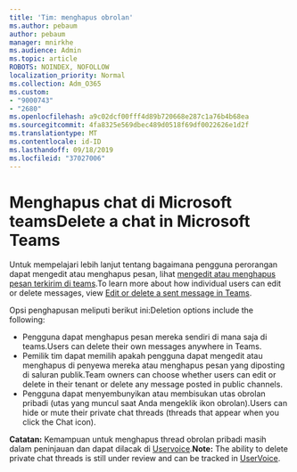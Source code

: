 ```yaml
---
title: 'Tim: menghapus obrolan'
ms.author: pebaum
author: pebaum
manager: mnirkhe
ms.audience: Admin
ms.topic: article
ROBOTS: NOINDEX, NOFOLLOW
localization_priority: Normal
ms.collection: Adm_O365
ms.custom:
- "9000743"
- "2680"
ms.openlocfilehash: a9c02dcf00fff4d89b720668e287c1a76b4b68ea
ms.sourcegitcommit: 4fa8325e569dbec489d0518f69df0022626e1d2f
ms.translationtype: MT
ms.contentlocale: id-ID
ms.lasthandoff: 09/18/2019
ms.locfileid: "37027006"
---
```

# <a name="delete-a-chat-in-microsoft-teams"></a><span data-ttu-id="6d64f-102">Menghapus chat di Microsoft teams</span><span class="sxs-lookup"><span data-stu-id="6d64f-102">Delete a chat in Microsoft Teams</span></span>

<span data-ttu-id="6d64f-103">Untuk mempelajari lebih lanjut tentang bagaimana pengguna perorangan dapat mengedit atau menghapus pesan, lihat [mengedit atau menghapus pesan terkirim di teams](https://support.office.com/article/5f1fe604-a900-4a07-b8b7-8cf70ed6b263).</span><span class="sxs-lookup"><span data-stu-id="6d64f-103">To learn more about how individual users can edit or delete messages, view [Edit or delete a sent message in Teams](https://support.office.com/article/5f1fe604-a900-4a07-b8b7-8cf70ed6b263).</span></span> 

<span data-ttu-id="6d64f-104">Opsi penghapusan meliputi berikut ini:</span><span class="sxs-lookup"><span data-stu-id="6d64f-104">Deletion options include the following:</span></span>

- <span data-ttu-id="6d64f-105">Pengguna dapat menghapus pesan mereka sendiri di mana saja di teams.</span><span class="sxs-lookup"><span data-stu-id="6d64f-105">Users can delete their own messages anywhere in Teams.</span></span>
- <span data-ttu-id="6d64f-106">Pemilik tim dapat memilih apakah pengguna dapat mengedit atau menghapus di penyewa mereka atau menghapus pesan yang diposting di saluran publik.</span><span class="sxs-lookup"><span data-stu-id="6d64f-106">Team owners can choose whether users can edit or delete in their tenant or delete any message posted in public channels.</span></span>
- <span data-ttu-id="6d64f-107">Pengguna dapat menyembunyikan atau membisukan utas obrolan pribadi (utas yang muncul saat Anda mengeklik ikon obrolan).</span><span class="sxs-lookup"><span data-stu-id="6d64f-107">Users can hide or mute their private chat threads (threads that appear when you click the Chat icon).</span></span>

<span data-ttu-id="6d64f-108">**Catatan:** Kemampuan untuk menghapus thread obrolan pribadi masih dalam peninjauan dan dapat dilacak di [Uservoice](https://microsoftteams.uservoice.com/forums/555103-public/suggestions/33535006-delete-private-chat-threads).</span><span class="sxs-lookup"><span data-stu-id="6d64f-108">**Note:** The ability to delete private chat threads is still under review and can be tracked in [UserVoice](https://microsoftteams.uservoice.com/forums/555103-public/suggestions/33535006-delete-private-chat-threads).</span></span> 